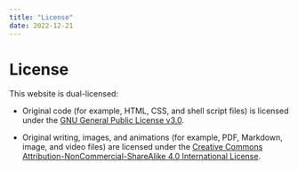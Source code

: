 ```yaml
---
title: "License"
date: 2022-12-21
---
```


# License

This website is dual-licensed:

- Original code (for example, HTML, CSS, and shell script files) is licensed under the [GNU General Public License v3.0](https://www.gnu.org/licenses/gpl-3.0.en.html).

- Original writing, images, and animations (for example, PDF, Markdown, image, and video files) are licensed under the [Creative Commons Attribution-NonCommercial-ShareAlike 4.0 International License](https://creativecommons.org/licenses/by-nc-sa/4.0/).
